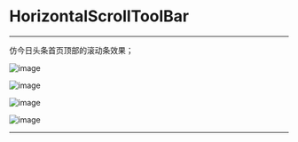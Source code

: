 # HorizontalScrollToolBar

**************************************

仿今日头条首页顶部的滚动条效果；

![image](https://github.com/tzktzk1/HorizontalScrollToolBar/raw/master/ReadMeImage/001.png)

![image](https://github.com/tzktzk1/HorizontalScrollToolBar/raw/master/ReadMeImage/002.png)

![image](https://github.com/tzktzk1/HorizontalScrollToolBar/raw/master/ReadMeImage/003.png)

![image](https://github.com/tzktzk1/HorizontalScrollToolBar/raw/master/ReadMeImage/004.png)



**************************************

